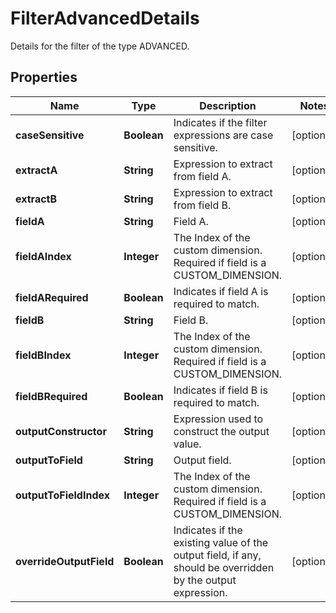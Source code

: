

# FilterAdvancedDetails

Details for the filter of the type ADVANCED.

## Properties

| Name | Type | Description | Notes |
|------------ | ------------- | ------------- | -------------|
|**caseSensitive** | **Boolean** | Indicates if the filter expressions are case sensitive. |  [optional] |
|**extractA** | **String** | Expression to extract from field A. |  [optional] |
|**extractB** | **String** | Expression to extract from field B. |  [optional] |
|**fieldA** | **String** | Field A. |  [optional] |
|**fieldAIndex** | **Integer** | The Index of the custom dimension. Required if field is a CUSTOM_DIMENSION. |  [optional] |
|**fieldARequired** | **Boolean** | Indicates if field A is required to match. |  [optional] |
|**fieldB** | **String** | Field B. |  [optional] |
|**fieldBIndex** | **Integer** | The Index of the custom dimension. Required if field is a CUSTOM_DIMENSION. |  [optional] |
|**fieldBRequired** | **Boolean** | Indicates if field B is required to match. |  [optional] |
|**outputConstructor** | **String** | Expression used to construct the output value. |  [optional] |
|**outputToField** | **String** | Output field. |  [optional] |
|**outputToFieldIndex** | **Integer** | The Index of the custom dimension. Required if field is a CUSTOM_DIMENSION. |  [optional] |
|**overrideOutputField** | **Boolean** | Indicates if the existing value of the output field, if any, should be overridden by the output expression. |  [optional] |



